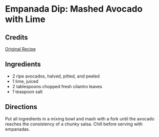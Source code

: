 # Empanada Dip: Mashed Avocado with Lime 

## Credits

[Original Recipe](http://www.foodtv.com/food/recipes/recipe/0,1977,FOOD_9936_22452,00.html "http://www.foodtv.com/food/recipes/recipe/0,1977,FOOD 9936 22452,00.html")

## Ingredients

- 2 ripe avocados, halved, pitted, and peeled 
- 1 lime, juiced 
- 2 tablespoons chopped fresh cilantro leaves 
- 1 teaspoon salt

## Directions

Put all ingredients in a mixing bowl and mash with a fork until the avocado reaches the consistency of a chunky salsa. Chill before serving with empanadas.

